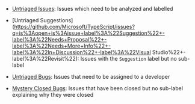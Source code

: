  * [Untriaged Issues](https://github.com/Microsoft/TypeScript/issues?q=is%3Aopen+is%3Aissue+no%3Alabel): Issues which need to be analyzed and labelled
 * [Untriaged Suggestions](https://github.com/Microsoft/TypeScript/issues?q=is%3Aopen+is%3Aissue+label%3A%22Suggestion%22+-label%3A%22Needs+Proposal%22+-label%3A%22Needs+More+Info%22+-label%3A%22In+Discussion%22+-label%3A%22Visual Studio%22+-label%3A%22Revisit%22): Issues with the `Suggestion` label but no sub-label
 * [Untriaged Bugs](https://github.com/Microsoft/TypeScript/issues?q=is%3Aopen+is%3Aissue+label%3Abug+no%3Amilestone): Issues that need to be assigned to a developer

 * [Mystery Closed Bugs](https://github.com/Microsoft/TypeScript/issues?q=is%3Aclosed+is%3Aissue+label%3Abug++-label%3AFixed+-label%3A%22By+Design%22+-label%3A%22Duplicate%22+-label%3A%22Won%27t+Fix%22): Issues that have been closed but no sub-label explaining why they were closed